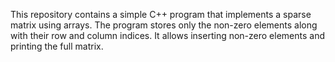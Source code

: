 This repository contains a simple C++ program that implements a sparse matrix using arrays.
The program stores only the non-zero elements along with their row and column indices.
It allows inserting non-zero elements and printing the full matrix.
